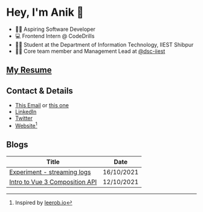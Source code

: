 # Hey, I'm Anik 👋

- 👨‍💻 Aspiring Software Developer
- 💻 Frontend Intern @ CodeDrills
- 👨‍🎓 Student at the Department of Information Technology, IIEST Shibpur
- 🧑‍💼 Core team member and Management Lead at [@dsc-iiest](https://github.com/dsc-iiest)

## [My Resume](https://drive.google.com/file/d/11RewrnkZ4WVkDOFusuqm-wCPPJjGt044/view)

## Contact & Details

- [This Email](mailto:anikdas0811@gmail.com) or [this one](mailto:contact@anikd.com)
- [LinkedIn](https://linkedin.com/in/sadn1ck)
- [Twitter](https://twitter.com/__sadn1ck__)
- [Website](https://anikd.com)[^1]

## Blogs

| Title                                                                                 | Date       |
| ------------------------------------------------------------------------------------- | ---------- |
| [Experiment - streaming logs](https://anik.live/posts/experiment-streaming-logs/)     | 16/10/2021 |
| [Intro to Vue 3 Composition API](https://anik.live/posts/intro-vue3-composition-api/) | 12/10/2021 |

[^1]: Inspired by [leerob.io](https://github.com/leerob/leerob.io)
